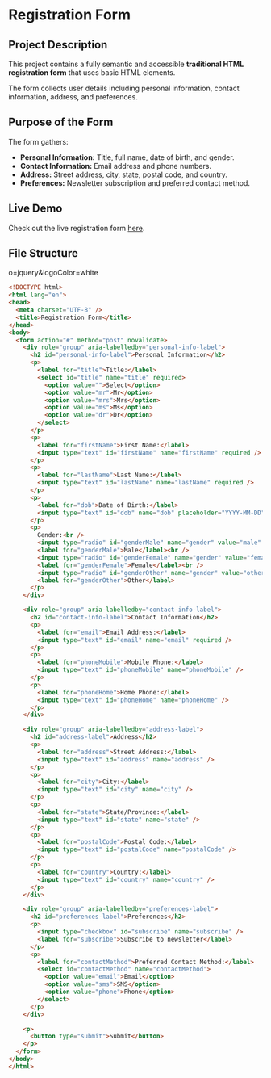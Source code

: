# Registration Form 

## Project Description

This project contains a fully semantic and accessible **traditional HTML registration form** that uses basic HTML elements. 

The form collects user details including personal information, contact information, address, and preferences.

## Purpose of the Form

The form gathers:

- **Personal Information:** Title, full name, date of birth, and gender.
- **Contact Information:** Email address and phone numbers.
- **Address:** Street address, city, state, postal code, and country.
- **Preferences:** Newsletter subscription and preferred contact method.

## Live Demo

Check out the live registration form [here](https://ceciliamulewa453-creator.github.io/Assignment/).

## File Structure

<!-- Improved compatibility of back to top link: See: https://github.com/othneildrew/Best-README-Template/pull/73 -->
<!DOCTYPE html>
<html lang="en">
<head>
  <meta charset="UTF-8" />
  <title>Registration Form</title>

<!--
*** I'm using markdown "reference style" links for readability.
*** Reference links are enclosed in brackets [ ] instead of parentheses ( ).
*** See the bottom of this document for the declaration of the reference variables
*** for contributors-url, forks-url, etc. This is an optional, concise syntax you may use.
*** https://www.markdownguide.org/basic-syntax/#reference-style-links
-->o=jquery&logoColor=white
```html
<!DOCTYPE html>
<html lang="en">
<head>
  <meta charset="UTF-8" />
  <title>Registration Form</title>
</head>
<body>
  <form action="#" method="post" novalidate>
    <div role="group" aria-labelledby="personal-info-label">
      <h2 id="personal-info-label">Personal Information</h2>
      <p>
        <label for="title">Title:</label>
        <select id="title" name="title" required>
          <option value="">Select</option>
          <option value="mr">Mr</option>
          <option value="mrs">Mrs</option>
          <option value="ms">Ms</option>
          <option value="dr">Dr</option>
        </select>
      </p>
      <p>
        <label for="firstName">First Name:</label>
        <input type="text" id="firstName" name="firstName" required />
      </p>
      <p>
        <label for="lastName">Last Name:</label>
        <input type="text" id="lastName" name="lastName" required />
      </p>
      <p>
        <label for="dob">Date of Birth:</label>
        <input type="text" id="dob" name="dob" placeholder="YYYY-MM-DD" required />
      </p>
      <p>
        Gender:<br />
        <input type="radio" id="genderMale" name="gender" value="male" />
        <label for="genderMale">Male</label><br />
        <input type="radio" id="genderFemale" name="gender" value="female" />
        <label for="genderFemale">Female</label><br />
        <input type="radio" id="genderOther" name="gender" value="other" />
        <label for="genderOther">Other</label>
      </p>
    </div>

    <div role="group" aria-labelledby="contact-info-label">
      <h2 id="contact-info-label">Contact Information</h2>
      <p>
        <label for="email">Email Address:</label>
        <input type="text" id="email" name="email" required />
      </p>
      <p>
        <label for="phoneMobile">Mobile Phone:</label>
        <input type="text" id="phoneMobile" name="phoneMobile" />
      </p>
      <p>
        <label for="phoneHome">Home Phone:</label>
        <input type="text" id="phoneHome" name="phoneHome" />
      </p>
    </div>

    <div role="group" aria-labelledby="address-label">
      <h2 id="address-label">Address</h2>
      <p>
        <label for="address">Street Address:</label>
        <input type="text" id="address" name="address" />
      </p>
      <p>
        <label for="city">City:</label>
        <input type="text" id="city" name="city" />
      </p>
      <p>
        <label for="state">State/Province:</label>
        <input type="text" id="state" name="state" />
      </p>
      <p>
        <label for="postalCode">Postal Code:</label>
        <input type="text" id="postalCode" name="postalCode" />
      </p>
      <p>
        <label for="country">Country:</label>
        <input type="text" id="country" name="country" />
      </p>
    </div>

    <div role="group" aria-labelledby="preferences-label">
      <h2 id="preferences-label">Preferences</h2>
      <p>
        <input type="checkbox" id="subscribe" name="subscribe" />
        <label for="subscribe">Subscribe to newsletter</label>
      </p>
      <p>
        <label for="contactMethod">Preferred Contact Method:</label>
        <select id="contactMethod" name="contactMethod">
          <option value="email">Email</option>
          <option value="sms">SMS</option>
          <option value="phone">Phone</option>
        </select>
      </p>
    </div>

    <p>
      <button type="submit">Submit</button>
    </p>
  </form>
</body>
</html>


